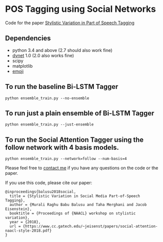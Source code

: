 # POS Tagging using Social Networks
Code for the paper [Stylistic Variation in Part of Speech Tagging](https://www.cc.gatech.edu/~jeisenst/papers/social-attention-naacl-style-2018.pdf)

## Dependencies
- python 3.4 and above (2.7 should also work fine)
- [dynet](http://dynet.readthedocs.io/en/latest/tutorial.html) 1.0 (2.0 also works fine)
- scipy
- matplotlib
- [emoji](https://pypi.org/project/emoji/)

## To run the baseline Bi-LSTM Tagger
```
python ensemble_train.py --no-ensemble
```

## To run just a plain ensemble of Bi-LSTM Tagger
```
python ensemble_train.py --just-ensemble
```

## To run the Social Attention Tagger using the follow network with 4 basis models.
```
python ensemble_train.py --network=follow --num-basis=4
```

Please feel free to [contact me](muraliraghubabu1994@gmail.com) if you have any questions on the code or the paper.

If you use this code, please cite our paper:
```
@inproceedings{balusu2018social,
  title = {Stylistic Variation in Social Media Part-of-Speech Tagging},
  author = {Murali Raghu Babu Balusu and Taha Merghani and Jacob Eisenstein},
  booktitle = {Proceedings of {NAACL} workshop on stylistic variation},
  year = {2018},
  url = {https://www.cc.gatech.edu/~jeisenst/papers/social-attention-naacl-style-2018.pdf}
}
```




